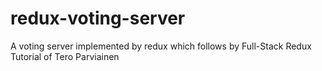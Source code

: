 # redux-voting-server
A voting server implemented by redux which follows by Full-Stack Redux Tutorial of Tero Parviainen
